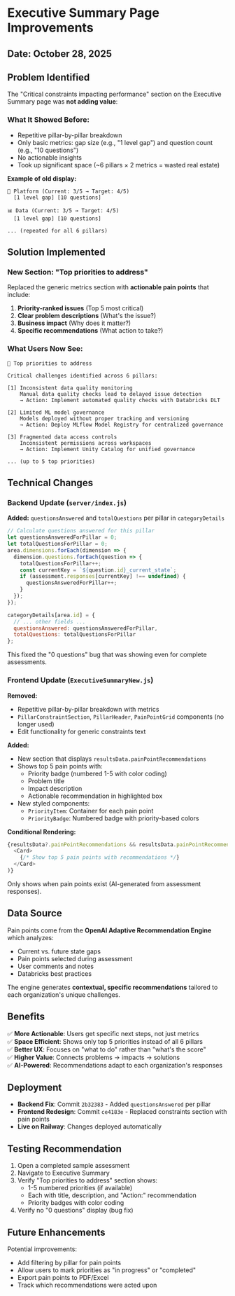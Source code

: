 # Executive Summary Page Improvements

## Date: October 28, 2025

## Problem Identified

The "Critical constraints impacting performance" section on the Executive Summary page was **not adding value**:

### What It Showed Before:
- Repetitive pillar-by-pillar breakdown
- Only basic metrics: gap size (e.g., "1 level gap") and question count (e.g., "10 questions")
- No actionable insights
- Took up significant space (~6 pillars × 2 metrics = wasted real estate)

**Example of old display:**
```
🏢 Platform (Current: 3/5 → Target: 4/5)
  [1 level gap] [10 questions]

📊 Data (Current: 3/5 → Target: 4/5)
  [1 level gap] [10 questions]

... (repeated for all 6 pillars)
```

## Solution Implemented

### New Section: "Top priorities to address"

Replaced the generic metrics section with **actionable pain points** that include:

1. **Priority-ranked issues** (Top 5 most critical)
2. **Clear problem descriptions** (What's the issue?)
3. **Business impact** (Why does it matter?)
4. **Specific recommendations** (What action to take?)

### What Users Now See:

```
🔔 Top priorities to address

Critical challenges identified across 6 pillars:

[1] Inconsistent data quality monitoring
    Manual data quality checks lead to delayed issue detection
    → Action: Implement automated quality checks with Databricks DLT

[2] Limited ML model governance
    Models deployed without proper tracking and versioning
    → Action: Deploy MLflow Model Registry for centralized governance

[3] Fragmented data access controls
    Inconsistent permissions across workspaces
    → Action: Implement Unity Catalog for unified governance

... (up to 5 top priorities)
```

## Technical Changes

### Backend Update (`server/index.js`)
**Added:** `questionsAnswered` and `totalQuestions` per pillar in `categoryDetails`

```javascript
// Calculate questions answered for this pillar
let questionsAnsweredForPillar = 0;
let totalQuestionsForPillar = 0;
area.dimensions.forEach(dimension => {
  dimension.questions.forEach(question => {
    totalQuestionsForPillar++;
    const currentKey = `${question.id}_current_state`;
    if (assessment.responses[currentKey] !== undefined) {
      questionsAnsweredForPillar++;
    }
  });
});

categoryDetails[area.id] = {
  // ... other fields ...
  questionsAnswered: questionsAnsweredForPillar,
  totalQuestions: totalQuestionsForPillar
};
```

This fixed the "0 questions" bug that was showing even for complete assessments.

### Frontend Update (`ExecutiveSummaryNew.js`)

**Removed:**
- Repetitive pillar-by-pillar breakdown with metrics
- `PillarConstraintSection`, `PillarHeader`, `PainPointGrid` components (no longer used)
- Edit functionality for generic constraints text

**Added:**
- New section that displays `resultsData.painPointRecommendations`
- Shows top 5 pain points with:
  - Priority badge (numbered 1-5 with color coding)
  - Problem title
  - Impact description
  - Actionable recommendation in highlighted box
- New styled components:
  - `PriorityItem`: Container for each pain point
  - `PriorityBadge`: Numbered badge with priority-based colors

**Conditional Rendering:**
```javascript
{resultsData?.painPointRecommendations && resultsData.painPointRecommendations.length > 0 && (
  <Card>
    {/* Show top 5 pain points with recommendations */}
  </Card>
)}
```

Only shows when pain points exist (AI-generated from assessment responses).

## Data Source

Pain points come from the **OpenAI Adaptive Recommendation Engine** which analyzes:
- Current vs. future state gaps
- Pain points selected during assessment
- User comments and notes
- Databricks best practices

The engine generates **contextual, specific recommendations** tailored to each organization's unique challenges.

## Benefits

✅ **More Actionable**: Users get specific next steps, not just metrics  
✅ **Space Efficient**: Shows only top 5 priorities instead of all 6 pillars  
✅ **Better UX**: Focuses on "what to do" rather than "what's the score"  
✅ **Higher Value**: Connects problems → impacts → solutions  
✅ **AI-Powered**: Recommendations adapt to each organization's responses  

## Deployment

- **Backend Fix**: Commit `2b32383` - Added `questionsAnswered` per pillar
- **Frontend Redesign**: Commit `ce4183e` - Replaced constraints section with pain points
- **Live on Railway**: Changes deployed automatically

## Testing Recommendation

1. Open a completed sample assessment
2. Navigate to Executive Summary
3. Verify "Top priorities to address" section shows:
   - 1-5 numbered priorities (if available)
   - Each with title, description, and "Action:" recommendation
   - Priority badges with color coding
4. Verify no "0 questions" display (bug fix)

## Future Enhancements

Potential improvements:
- Add filtering by pillar for pain points
- Allow users to mark priorities as "in progress" or "completed"
- Export pain points to PDF/Excel
- Track which recommendations were acted upon

